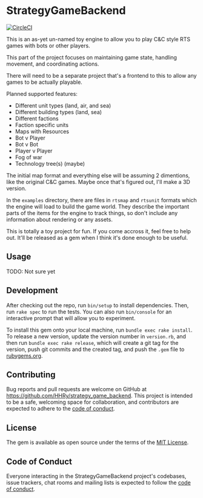 # StrategyGameBackend

[![CircleCI](https://circleci.com/gh/HHRy/strategy_game_backend/tree/main.svg?style=svg)](https://circleci.com/gh/HHRy/strategy_game_backend/tree/main)

This is an as-yet un-named toy engine to allow you to play C&C style RTS
games with bots or other players.

This part of the project focuses on maintaining game state, handling movement,
and coordinating actions.

There will need to be a separate project that's a frontend to this to allow any
games to be actually playable.

Planned supported features:

  - Different unit types (land, air, and sea)
  - Different building types (land, sea)
  - Different factions
  - Faction specific units
  - Maps with Resources
  - Bot v Player
  - Bot v Bot
  - Player v Player
  - Fog of war
  - Technology tree(s) (maybe)

The initial map format and everything else will be assuming 2 dimentions, like
the original C&C games. Maybe once that's figured out, I'll make a 3D version.

In the `examples` directory, there are files in `rtsmap` and `rtsunit` formats
which the engine will load to build the game world. They describe the important
parts of the items for the engine to track things, so don't include any
information about rendering or any assets.

This is totally a toy project for fun. If you come accross it, feel free to help
out. It'll be released as a gem when I think it's done enough to be useful.

## Usage

TODO: Not sure yet

## Development

After checking out the repo, run `bin/setup` to install dependencies. Then, run `rake spec` to run the tests. You can also run `bin/console` for an interactive prompt that will allow you to experiment.

To install this gem onto your local machine, run `bundle exec rake install`. To release a new version, update the version number in `version.rb`, and then run `bundle exec rake release`, which will create a git tag for the version, push git commits and the created tag, and push the `.gem` file to [rubygems.org](https://rubygems.org).

## Contributing

Bug reports and pull requests are welcome on GitHub at https://github.com/HHRy/strategy_game_backend. This project is intended to be a safe, welcoming space for collaboration, and contributors are expected to adhere to the [code of conduct](https://github.com/[USERNAME]/strategy_game_backend/blob/master/CODE_OF_CONDUCT.md).

## License

The gem is available as open source under the terms of the [MIT License](https://opensource.org/licenses/MIT).

## Code of Conduct

Everyone interacting in the StrategyGameBackend project's codebases, issue trackers, chat rooms and mailing lists is expected to follow the [code of conduct](https://github.com/[USERNAME]/strategy_game_backend/blob/master/CODE_OF_CONDUCT.md).
